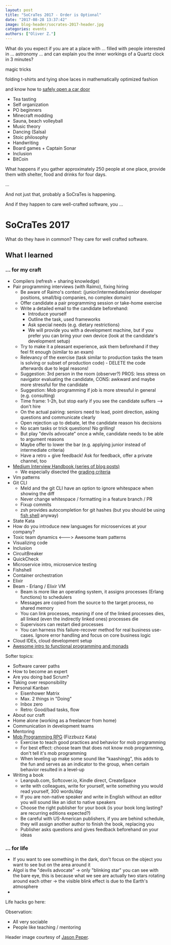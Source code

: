 ```yaml
---
layout: post
title: "SoCraTes 2017 - Order is Optional"
date: "2017-08-28 13:37:42"
image: blog-header/socrates-2017-header.jpg
categories: events
authors: ["Oliver Z."]
---
```


What do you expect if you are at a place with ... filled with people interested in ... astronomy  ... and can explain you the inner workings of a Quartz clock in 3 minutes?

magic tricks

folding t-shirts and tying shoe laces in mathematically optimized fashion

and know how to [safely open a car door](https://www.dutchreach.org/)

* Tea tasting
* Self organization
* PO beginners
* Minecraft modding
* Sauna, beach volleyball
* Music theory
* Dancing (Salsa)
* Stoic philosophy
* Handwriting
* Board games + Captain Sonar
* Inclusion
* BitCoin

What happens if you gather approximately 250 people at one place, provide them with shelter, food and drinks for four days.

...

And not just that, probably a SoCraTes is happening.

And if they happen to care well-crafted software, you ...

# SoCraTes 2017

What do they have in common? They care for well crafted software.

[//]: # ("Survival is optional. No one has to change.")

## What I learned

### ... for my craft

* Compilers (refresh + sharing knowledge)
* Pair programming interviews (with Raimo), fixing hiring
  * Be aware of Raimo's context: (junior/intermediate/senior developer positions, small/big companies, no complex domain)
  * Offer candidate a pair programming session or take-home exercise
  * Write a detailed email to the candidate beforehand:
    * Introduce yourself
    * Outline the task, used frameworks
    * Ask special needs (e.g. dietary restrictions)
    * We will provide you with a development machine, but if you prefer you can bring your own device (look at the candidate's development setup)
  * Try to make it a pleasant experience, ask them beforehand if they feel fit enough (similar to an exam)
  * Relevancy of the exercise (task similar to production tasks the team is solving or subset of production code) - DELETE the code afterwards due to legal reasons!
  * Suggestion: 3rd person in the room (observer?) PROS: less stress on navigator evaluating the candidate, CONS: awkward and maybe more stressful for the candidate
  * Suggestion: Mob programming if job is more stressful in general (e.g. consulting)
  * Time frame: 1-2h, but stop early if you see the candidate suffers --> don't hire
  * On the actual pairing: seniors need to lead, point direction, asking questions and communicate clearly
  * Open rejection up to debate, let the candidate reason his decisions
  * No scam tasks or trick questions! No grilling!
  * But play "devils advocate" once a while, candidate needs to be able to argument reasons
  * Maybe offer to lower the bar (e.g. applying junior instead of intermediate criteria)
  * Have a retro + give feedback! Ask for feedback, offer a private channel, too
* [Medium Interview Handbook (series of blog posts)](https://medium.engineering/mediums-engineering-interview-process-b8d6b67927c4)
  * We especially disected the [grading criteria](https://medium.engineering/engineering-interviews-grading-rubric-8b409bec021f)
* Vim patterns
* Git CLI
  * Meld and the git CLI have an option to ignore whitespace when showing the diff
  * Never change whitespace / formatting in a feature branch / PR
  * Fixup commits
  * zsh provides autocompletion for git hashes (but you should be using [fish shell](https://fishshell.com/q) anyway)
* State Kata
* How do you introduce new languages for microservices at your company?
* Toxic team dynamics <---> Awesome team patterns
* Visualizing code
* Inclusion
* CircuitBreaker
* QuickCheck
* Microservice intro, microservice testing
* Fishshell
* Container orchestration
* Elixir
* Beam - Erlang / Elixir VM
  * Beam is more like an operating system, it assigns processes (Erlang functions) to schedulers
  * Messages are copied from the source to the target process, no shared memory
  * You can link processes, meaning if one of the linked processes dies, all linked (even the indirectly linked ones) processes die
  * Supervisors can restart died processes
  * You can harness this failure-recover method for real business use-cases. Ignore error handling and focus on core business logic
* Cloud IDEs, cloud development setup
* [Awesome intro to functional programming and monads](https://github.com/FaustXVI/functional-programming-introduction/tree/playing)

Softer topics:

* Software career paths
* How to become an expert
* Are you doing bad Scrum?
* Taking over responsibility
* Personal Kanban
  * Eisenhower Matrix
  * Max. 2 things in "Doing"
  * Inbox zero
  * Retro: Good/bad tasks, flow
* About our craft
* Home alone (working as a freelancer from home)
* Communication in development teams
* Mentoring
* [Mob Programming RPG](https://github.com/willemlarsen/mobprogrammingrpg/) (Fizzbuzz Kata)
  * Exercise to teach good practices and behavior for mob programming
  * For best effect: choose team that does not know mob programming, don't tell it's mob programming
  * When leveling up make some sound like "kaashingg", this adds to the fun and serves as an indicator to the group, when certain behavior resulted in a level-up
* Writing a book
  * Leanpub.com, Softcover.io, Kindle direct, CreateSpace
  * write with colleagues, write for yourself, write something you would read yourself, 300 words/day
  * If you are non-native speaker and write in English without an editor you will sound like an idiot to native speakers
  * Choose the right publisher for your book (is your book long lasting? are recurring editions expected?)
  * Be careful with US-American publishers, if you are behind schedule, they will assign another author to finish the book, replacing you
  * Publisher asks questions and gives feedback beforehand on your ideas

### ... for life

* If you want to see something in the dark, don't focus on the object you want to see but on the area around it
* Algol is the "devils advocate" -> only "blinking star" you can see with the bare eye, this is because what we see are actually two stars rotating around each other
  -> the visible blink effect is due to the Earth's atmosphere
*

Life hacks go here:

Observation:

* All very sociable
* People like teaching / mentoring

Header image courtesy of [Jason Peper](https://www.flickr.com/photos/jason_peper/36632713242/).
